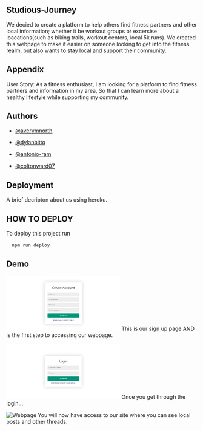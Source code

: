 
## Studious-Journey

We decied to create a platform to help others find fitness partners and other local information; whether it be workout groups or excersise loacations(such as biking trails, workout centers, local 5k runs). We created this webpage to make it easier on someone looking to get into the fitness realm, but also wants to stay local and support their community.


## Appendix

User Story: 
As a fitness enthusiast,
I am looking for a platform to find fitness partners and information in my area,
So that I can learn more about a healthy lifestyle while supporting my community.


## Authors
- [@averymnorth](https://github.com/averymnorth)

- [@dylanbitto](https://github.com/Dylanbitto)

- [@antonio-ram](https://github.com/Antonio-Ram)

- [@coltonward07](https://github.com/coltonward07)



## Deployment

A brief decripton about us using heroku.



## HOW TO DEPLOY
To deploy this project run

```bash
  npm run deploy
```


## Demo

<img src= "public\assets\images\Screenshot 1.png" alt= "Sign up" Width= "300" Heigth= "500"> This is our sign up page AND is the first step to accessing our webpage.

<img src= "public\assets\images\Screenshot 2.png" alt= "Login" Width= "300" Heigth= "500"> Once you get through the login...

<img src="Screenshot_3.jpg" alt= "Webpage" Width= "300" Heigth= "500"> You will now have access to our site where you can see local posts and other threads.
